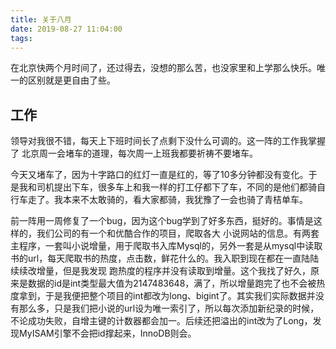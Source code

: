 ```yaml
---
title: 关于八月
date: 2019-08-27 11:04:00
tags:
---
```

在北京快两个月时间了，还过得去，没想的那么苦，也没家里和上学那么快乐。唯一的区别就是更自由了些。

## 工作
领导对我很不错，每天上下班时间长了点剩下没什么可调的。这一阵的工作我掌握了 北京周一会堵车的道理，每次周一上班我都要祈祷不要堵车。

今天又堵车了，因为十字路口的红灯一直是红的，等了10多分钟都没有变化。于是我和司机提出下车，很多车上和我一样的打工仔都下了车，不同的是他们都骑自行车走了。我本来不太敢骑的，看大家都骑，我犹豫了一会也骑了青桔单车。

前一阵用一周修复了一个bug，因为这个bug学到了好多东西，挺好的。事情是这样的，我们公司的有一个和优酷合作的项目，爬取各大 小说网站的信息。有两套主程序，一套叫小说增量，用于爬取书入库Mysql的，另外一套是从mysql中读取书的url，每天爬取书的热度，点击数，鲜花什么的。我入职到现在都在一直陆陆续续改增量，但是我发现 跑热度的程序并没有读取到增量。这个我找了好久，原来是数据的id是int类型最大值为2147483648，满了，所以增量跑完了也不会被热度拿到，于是我便把整个项目的int都改为long、bigint了。其实我们实际数据并没有那么多，只是我们把小说的url设为唯一索引了，所以每次添加新纪录的时候，不论成功失败，自增主键的计数器都会加一。后续还把溢出的int改为了Long，发现MyISAM引擎不会把id撑起来，InnoDB则会。